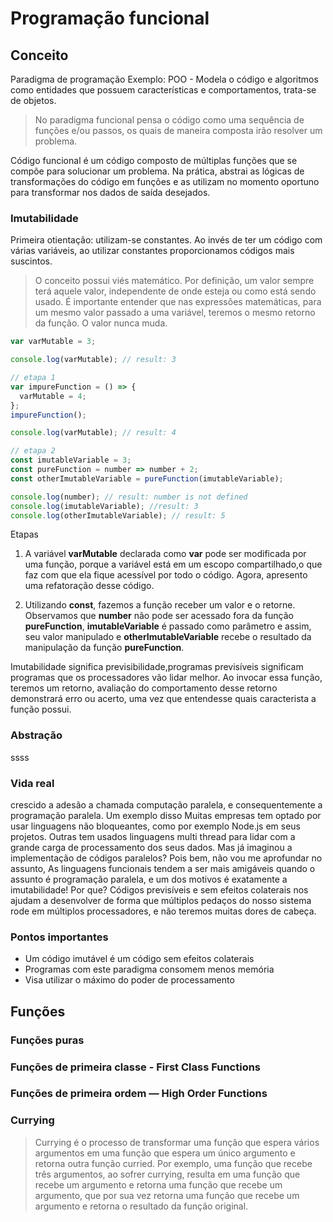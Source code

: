 # Programação funcional

## Conceito

Paradigma de programação
Exemplo: POO - Modela o código e algoritmos como entidades que possuem características e comportamentos, trata-se de objetos.

> No paradigma funcional pensa o código como uma sequência de funções e/ou passos, os quais de maneira composta irão resolver um problema.

Código funcional é um código composto de múltiplas funções que se compõe
para solucionar um problema. Na prática, abstrai as lógicas de transformações do código em funções e as utilizam no momento oportuno para transformar nos dados de saída desejados.

### Imutabilidade

Primeira otientação: utilizam-se constantes. Ao invés de ter um código com várias variáveis, ao utilizar constantes proporcionamos códigos mais suscintos.

> O conceito possui viés matemático. Por definição, um valor sempre terá aquele valor, independente de onde esteja ou como está sendo usado. É importante entender que nas expressões matemáticas, para um mesmo valor passado a uma variável, teremos o mesmo retorno da função. O valor nunca muda.

```javascript
var varMutable = 3;

console.log(varMutable); // result: 3

// etapa 1
var impureFunction = () => {
  varMutable = 4;
};
impureFunction();

console.log(varMutable); // result: 4

// etapa 2
const imutableVariable = 3;
const pureFunction = number => number + 2;
const otherImutableVariable = pureFunction(imutableVariable);

console.log(number); // result: number is not defined
console.log(imutableVariable); //result: 3
console.log(otherImutableVariable); // result: 5
```

Etapas

1. A variável **varMutable** declarada como **var** pode ser modificada por uma função, porque a variável está em um escopo compartilhado,o que faz com que ela fique acessível por todo o código. Agora, apresento uma refatoração desse código.

2. Utilizando **const**, fazemos a função receber um valor e o retorne. Observamos que **number** não pode ser acessado fora da função **pureFunction**, **imutableVariable** é passado como parâmetro e assim, seu valor manipulado e **otherImutableVariable** recebe o resultado da manipulação da função **pureFunction**.

Imutabilidade significa previsibilidade,programas previsíveis significam programas que os processadores vão lidar melhor. Ao invocar essa função, teremos um retorno, avaliação do comportamento desse retorno demonstrará erro ou acerto, uma vez que entendesse quais caracterista a função possui.

### Abstração

ssss

### Vida real

crescido a adesão a chamada computação paralela, e consequentemente a programação paralela. Um exemplo disso Muitas empresas tem optado por usar linguagens não bloqueantes, como por exemplo Node.js em seus projetos. Outras tem usados linguagens multi thread para lidar com a grande carga de processamento dos seus dados. Mas já imaginou a implementação de códigos paralelos? Pois bem, não vou me aprofundar no assunto, As linguagens funcionais tendem a ser mais amigáveis quando o assunto é programação paralela, e um dos motivos é exatamente a imutabilidade! Por que? Códigos previsíveis e sem efeitos colaterais nos ajudam a desenvolver de forma que múltiplos pedaços do nosso sistema rode em múltiplos processadores, e não teremos muitas dores de cabeça.

### Pontos importantes

- Um código imutável é um código sem efeitos colaterais
- Programas com este paradigma consomem menos memória
- Visa utilizar o máximo do poder de processamento

## Funções

### Funções puras

### Funções de primeira classe - First Class Functions

### Funções de primeira ordem — High Order Functions

### Currying

> Currying é o processo de transformar uma função que espera vários argumentos em uma função que espera um único argumento e retorna outra função curried. Por exemplo, uma função que recebe três argumentos, ao sofrer currying, resulta em uma função que recebe um argumento e retorna uma função que recebe um argumento, que por sua vez retorna uma função que recebe um argumento e retorna o resultado da função original.
